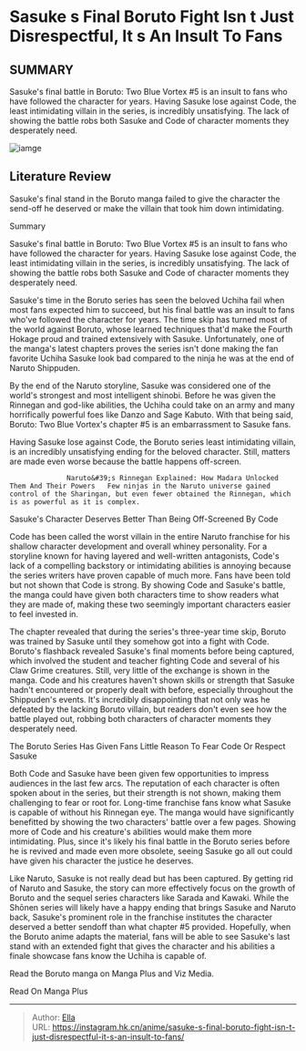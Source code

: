# Sasuke s Final Boruto Fight Isn t Just Disrespectful, It s An Insult To Fans


## SUMMARY 



  Sasuke&#39;s final battle in Boruto: Two Blue Vortex #5 is an insult to fans who have followed the character for years.   Having Sasuke lose against Code, the least intimidating villain in the series, is incredibly unsatisfying.   The lack of showing the battle robs both Sasuke and Code of character moments they desperately need.  

![iamge](https://static1.srcdn.com/wordpress/wp-content/uploads/2024/01/codefightssasuke.jpg)

## Literature Review

Sasuke&#39;s final stand in the Boruto manga failed to give the character the send-off he deserved or make the villain that took him down intimidating.





Summary

  Sasuke&#39;s final battle in Boruto: Two Blue Vortex #5 is an insult to fans who have followed the character for years.   Having Sasuke lose against Code, the least intimidating villain in the series, is incredibly unsatisfying.   The lack of showing the battle robs both Sasuke and Code of character moments they desperately need.  







Sasuke&#39;s time in the Boruto series has seen the beloved Uchiha fail when most fans expected him to succeed, but his final battle was an insult to fans who&#39;ve followed the character for years. The time skip has turned most of the world against Boruto, whose learned techniques that&#39;d make the Fourth Hokage proud and trained extensively with Sasuke. Unfortunately, one of the manga&#39;s latest chapters proves the series isn&#39;t done making the fan favorite Uchiha Sasuke look bad compared to the ninja he was at the end of Naruto Shippuden.

By the end of the Naruto storyline, Sasuke was considered one of the world&#39;s strongest and most intelligent shinobi. Before he was given the Rinnegan and god-like abilities, the Uchiha could take on an army and many horrifically powerful foes like Danzo and Sage Kabuto. With that being said, Boruto: Two Blue Vortex&#39;s chapter #5 is an embarrassment to Sasuke fans.

          




Having Sasuke lose against Code, the Boruto series least intimidating villain, is an incredibly unsatisfying ending for the beloved character. Still, matters are made even worse because the battle happens off-screen.

                  Naruto&#39;s Rinnegan Explained: How Madara Unlocked Them And Their Powers   Few ninjas in the Naruto universe gained control of the Sharingan, but even fewer obtained the Rinnegan, which is as powerful as it is complex.   


 Sasuke&#39;s Character Deserves Better Than Being Off-Screened By Code 
          

Code has been called the worst villain in the entire Naruto franchise for his shallow character development and overall whiney personality. For a storyline known for having layered and well-written antagonists, Code&#39;s lack of a compelling backstory or intimidating abilities is annoying because the series writers have proven capable of much more. Fans have been told but not shown that Code is strong. By showing Code and Sasuke&#39;s battle, the manga could have given both characters time to show readers what they are made of, making these two seemingly important characters easier to feel invested in.




The chapter revealed that during the series&#39;s three-year time skip, Boruto was trained by Sasuke until they somehow got into a fight with Code. Boruto&#39;s flashback revealed Sasuke&#39;s final moments before being captured, which involved the student and teacher fighting Code and several of his Claw Grime creatures. Still, very little of the exchange is shown in the manga. Code and his creatures haven&#39;t shown skills or strength that Sasuke hadn&#39;t encountered or properly dealt with before, especially throughout the Shippuden&#39;s events. It&#39;s incredibly disappointing that not only was he defeated by the lacking Boruto villain, but readers don&#39;t even see how the battle played out, robbing both characters of character moments they desperately need.



 The Boruto Series Has Given Fans Little Reason To Fear Code Or Respect Sasuke 
          




Both Code and Sasuke have been given few opportunities to impress audiences in the last few arcs. The reputation of each character is often spoken about in the series, but their strength is not shown, making them challenging to fear or root for. Long-time franchise fans know what Sasuke is capable of without his Rinnegan eye. The manga would have significantly benefitted by showing the two characters&#39; battle over a few pages. Showing more of Code and his creature&#39;s abilities would make them more intimidating. Plus, since it&#39;s likely his final battle in the Boruto series before he is revived and made even more obsolete, seeing Sasuke go all out could have given his character the justice he deserves.

Like Naruto, Sasuke is not really dead but has been captured. By getting rid of Naruto and Sasuke, the story can more effectively focus on the growth of Boruto and the sequel series characters like Sarada and Kawaki. While the Shōnen series will likely have a happy ending that brings Sasuke and Naruto back, Sasuke&#39;s prominent role in the franchise institutes the character deserved a better sendoff than what chapter #5 provided. Hopefully, when the Boruto anime adapts the material, fans will be able to see Sasuke&#39;s last stand with an extended fight that gives the character and his abilities a finale showcase fans know the Uchiha is capable of.




Read the Boruto manga on Manga Plus and Viz Media.

Read On Manga Plus



---

> Author: [Ella](https://instagram.hk.cn/)  
> URL: https://instagram.hk.cn/anime/sasuke-s-final-boruto-fight-isn-t-just-disrespectful-it-s-an-insult-to-fans/  

